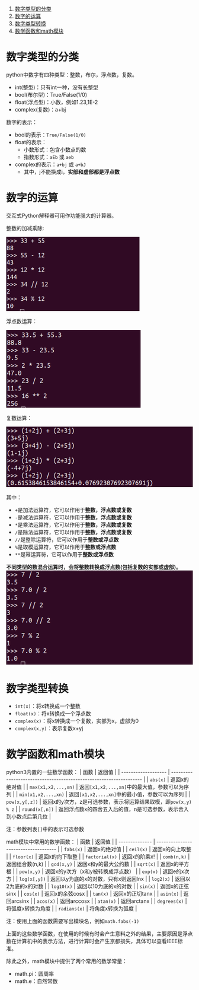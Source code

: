 1. [数字类型的分类](#数字类型的分类)
2. [数字的运算](#数字的运算)
3. [数字类型转换](#数字类型转换)
4. [数学函数和math模块](#数学函数和math模块)


# 数字类型的分类

python中数字有四种类型：整数，布尔，浮点数，复数。
- int(整型)：只有int一种，没有长整型
- bool(布尔型)：True/False(1/0)
- float(浮点型)：小数，例如1.23,1E-2
- complex(复数)：a+bj

数字的表示：
- bool的表示：`True/False(1/0)`
- float的表示：
  - 小数形式：包含小数点的数
  - 指数形式：`aEb` 或 `aeb`
- complex的表示：`a+bj` 或 `a+bJ`
  - 其中，j不能换成i，**实部和虚部都是浮点数**

# 数字的运算

交互式Python解释器可用作功能强大的计算器。

整数的加减乘除:

<img src=image/2021-02-11_19-51.png height=200>

浮点数运算：

<img src=image/2021-02-11_19-55.png height=210>

复数运算：

<img src=image/2021-02-12_12-44.png>

其中：
- `+`是加法运算符，它可以作用于**整数，浮点数或复数**
- `-`是减法运算符，它可以作用于**整数，浮点数或复数**
- `*`是乘法运算符，它可以作用于**整数，浮点数或复数**
- `/`是除法运算符，它可以作用于**整数，浮点数或复数**
- `//`是整除运算符，它可以作用于**整数或浮点数**
- `%`是取模运算符，它可以作用于**整数或浮点数**
- `**`是幂运算符，它可以作用于**整数或浮点数**
  
**不同类型的数混合运算时，会将整数转换成浮点数(包括复数的实部或虚部)。**
<img src=image/2021-02-12_12-47.png>

# 数字类型转换

- `int(x)`：将x转换成一个整数
- `float(x)`：将x转换成一个浮点数
- `complex(x)`：将x转换成一个复数，实部为x，虚部为0
- `complex(x,y)`：表示复数x+yj

# 数学函数和math模块

python3内置的一些数学函数：
| 函数                | 返回值                                                             |
| ------------------- | ------------------------------------------------------------------ |
| `abs(x)`            | 返回x的绝对值                                                      |
| `max(x1,x2,...,xn)` | 返回`[x1,x2,...,xn]`中的最大值，参数可以为序列                     |
| `min(x1,x2,...,xn)` | 返回`[x1,x2,...,xn]`中的最小值，参数可以为序列                     |
| `pow(x,y[,z])`      | 返回x的y次方，z是可选参数，表示将运算结果取模，即`pow(x,y) % z`    |
| `round(x[,n])`      | 返回浮点数x的四舍五入后的值，n是可选参数，表示舍入到小数点后第几位 |

注：参数列表`[]`中的表示可选参数


math模块中常用的数学函数：
| 函数           | 返回值                               |
| -------------- | ------------------------------------ |
| `fabs(x)`      | 返回x的绝对值                        |
| `ceil(x)`      | 返回x的向上取整                      |
| `floor(x)`     | 返回x的向下取整                      |
| `factorial(x)` | 返回x的阶乘x!                        |
| `comb(n,k)`    | 返回组合数(n,k)                      |
| `gcd(x,y)`     | 返回x和y的最大公约数                 |
| `sqrt(x)`      | 返回x的平方根                        |
| `pow(x,y)`     | 返回x的y次方（x和y被转换成浮点数）   |
| `exp(x)`       | 返回e的x次方                         |
| `log(x[,y])`   | 返回以y为底的x的对数，只有x则返回lnx |
| `log2(x)`      | 返回以2为底的x的对数                 |
| `log10(x)`     | 返回以10为底的x的对数                |
| `sin(x)`       | 返回x的正弦sinx                      |
| `cos(x)`       | 返回x的余弦cosx                      |
| `tan(x)`       | 返回x的正切tanx                      |
| `asin(x)`      | 返回arcsinx                          |
| `acos(x)`      | 返回arccosx                          |
| `atan(x)`      | 返回arctanx                          |
| `degrees(x)`   | 将弧度x转换为角度                    |
| `radians(x)`   | 将角度x转换为弧度                    |

注：使用上面的函数需要写出模块名，例如`math.fabs(-1)`

上面的这些数学函数，在使用的时候有时会产生意料之外的结果，主要原因是浮点数在计算机中的表示方法，进行计算时会产生京都损失，具体可以查看IEEE标准。

除此之外，math模块中提供了两个常用的数学常量：
- math.pi：圆周率
- math.e：自然常数


